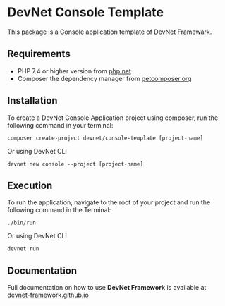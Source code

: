 # DevNet Console Template
This package is a Console application template of DevNet Framewark.

## Requirements
- PHP 7.4 or higher version from [php.net](https://www.php.net/)
- Composer the dependency manager from [getcomposer.org](https://getcomposer.org/)

## Installation
To create a DevNet Console Application project using composer, run the following command in your terminal:
```
composer create-project devnet/console-template [project-name]
```
Or using DevNet CLI
```
devnet new console --project [project-name]
```

## Execution
To run the application, navigate to the root of your project and run the following command in the Terminal:
```
./bin/run
```
Or using DevNet CLI
```
devnet run
```

## Documentation
Full documentation on how to use **DevNet Framework** is available at [devnet-framework.github.io](https://devnet-framework.github.io)
